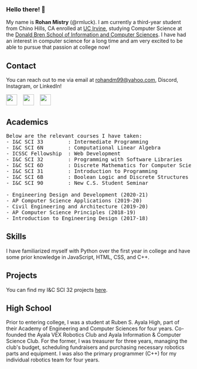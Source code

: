 ### Hello there! 👋
My name is **Rohan Mistry** (@rmluck). I am currently a third-year student from Chino Hills, CA enrolled at [UC Irvine](https://www.uci.edu), studying Computer Science at the [Donald Bren School of Information and Computer Sciences](https://www.ics.uci.edu). I have had an interest in computer science for a long time and am very excited to be able to pursue that passion at college now!

## Contact
You can reach out to me via email at rohandm99@yahoo.com, Discord, Instagram, or LinkedIn!

[<img src='https://user-images.githubusercontent.com/102389484/161869341-42baa76f-a773-417d-849f-f70496f52368.svg' width='30' height='30'>](http://discordapp.com/users/740331366360809504)&nbsp;&nbsp;&nbsp;
[<img src='[https://user-images.githubusercontent.com/102389484/161869177-fa017ea8-f2bc-46c3-8309-7caca36235d1.png](https://img.shields.io/badge/Instagram-E4405F?style=for-the-badge&logo=instagram&logoColor=white)' width='30' height='30'>](https://www.instagram.com/rohandm99/)&nbsp;&nbsp;&nbsp;
[<img src='[https://user-images.githubusercontent.com/102389484/161870144-9581c44c-9c70-466e-9c26-e39d14474002.svg](https://img.shields.io/badge/LinkedIn-0077B5?style=for-the-badge&logo=linkedin&logoColor=white)' width='30' height='30'>](www.linkedin.com/in/rohan-mistry-aa0047223)


## Academics
<pre>
Below are the relevant courses I have taken:
- I&C SCI 33        : Intermediate Programming                  (CURRENT)
- I&C SCI 6N        : Computational Linear Algebra              (CURRENT)
- ICSSC Fellowship  : Web Development                           (CURRENT)
- I&C SCI 32        : Programming with Software Libraries       (Winter 2022)
- I&C SCI 6D        : Discrete Mathematics for Computer Science (Winter 2022)
- I&C SCI 31        : Introduction to Programming               (Fall 2021)
- I&C SCI 6B        : Boolean Logic and Discrete Structures     (Fall 2021)
- I&C SCI 90        : New C.S. Student Seminar                  (Fall 2021)

- Engineering Design and Development (2020-21)
- AP Computer Science Applications (2019-20)
- Civil Engineering and Architecture (2019-20)
- AP Computer Science Principles (2018-19)
- Introduction to Engineering Design (2017-18)
</pre>

## Skills
I have familiarized myself with Python over the first year in college and have some prior knowledge in JavaScript, HTML, CSS, and C++.

## Projects
You can find my I&C SCI 32 projects [here](https://github.com/stars/rmluck/lists/ics-32).

## High School
Prior to entering college, I was a student at Ruben S. Ayala High, part of their Academy of Engineering and Computer Sciences for four years. Co-founded the Ayala VEX Robotics Club and Ayala Information & Computer Science Club. For the former, I was treasurer for three years, managing the club's budget, scheduling fundraisers and purchasing necessary robotics parts and equipment. I was also the primary programmer (C++) for my individual robotics team for four years.
